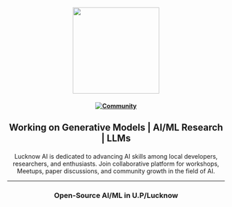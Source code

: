 <h3 align="center">
  <img src="https://avatars.githubusercontent.com/u/148684055?v=4" height="200">
</h3>

 <h4 align="center">
  <a href="https://discord.gg/QKw67PDZUm">
    <img src="https://img.shields.io/badge/Discord-Community-orange" alt="Community" />
  </a>
</h4>

<h2 align="center">
  <p> Working on Generative Models | AI/ML Research | LLMs</p>
</h2>
<div align="center">
  <p>
Lucknow AI is dedicated to advancing AI skills among local developers, researchers, and enthusiasts. Join collaborative platform for workshops, Meetups, paper discussions, and community growth in the field of AI.

</p>
</div>

<hr />

<h3 align="center">
  <p> Open-Source AI/ML in U.P/Lucknow </p>
</h3>


